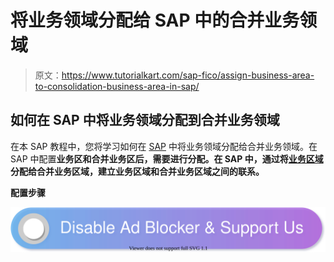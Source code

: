 # 将业务领域分配给 SAP 中的合并业务领域

> 原文：<https://www.tutorialkart.com/sap-fico/assign-business-area-to-consolidation-business-area-in-sap/>

## 如何在 SAP 中将业务领域分配到合并业务领域

在本 SAP 教程中，您将学习如何在 [SAP](https://www.tutorialkart.com/sap/what-is-sap-definition-of-erp-sap-systems/) 中将业务领域分配给合并业务领域。在 SAP 中配置**业务区和合并业务区后，需要进行分配。在 SAP 中，通过将[业务区域](https://www.tutorialkart.com/sap-fico/define-business-area-in-sap/)分配给合并业务区域，建立业务区域和合并业务区域之间的联系。**

**配置步骤**

[![](img/925da31b32d6bc3827932f6c8afb11bb.png)](https://www.tutorialkart.com/)